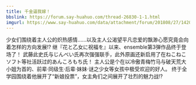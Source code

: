```yaml
---
title: 千金逼我嫁！
bbslink: https://forum.say-huahuo.com/thread-26830-1-1.html
imgurl: https://www.say-huahuo.com/data/attachment/forum/201808/27/142024xin8bbdt78bcnv7i.jpg
---
```


少女们围绕着主人公的炽热感情……以及主人公渴望平凡恋爱的飘渺心愿究竟会向着怎样的方向发展!?
继『花と乙女に祝福を』以来、ensemble第3弾作品终于登场了！
武藤此史氏与じんべい氏再次强强联手，此外原画还新启用了在ねこねこソフト等社活跃过的あんころもち氏！
主人公是个在以冷傲青梅竹马与破天荒大小姐为首的、前辈·同级生·后辈·妹妹·谜之少女等女孩中极受欢迎的好人。
终于全学园围绕着他展开了“新娘投票”，女主角们之间展开了壮烈的魅力战!?<!--more-->
